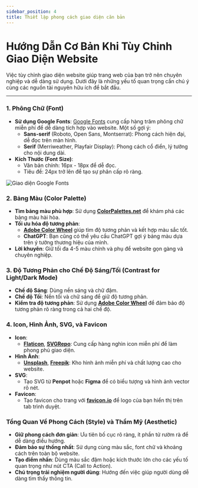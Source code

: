 ```yaml
---
sidebar_position: 4
title: Thiết lập phong cách giao diện căn bản
---
```


# Hướng Dẫn Cơ Bản Khi Tùy Chỉnh Giao Diện Website

Việc tùy chỉnh giao diện website giúp trang web của bạn trở nên chuyên nghiệp và dễ dàng sử dụng. Dưới đây là những yếu tố quan trọng cần chú ý cùng các nguồn tài nguyên hữu ích để bắt đầu.

---

### 1. Phông Chữ (Font)

- **Sử dụng Google Fonts**: [Google Fonts](https://fonts.google.com/?preview.text=X%C3%A2y%20d%E1%BB%B1ng%20website%20v%E1%BB%9Bi%20Docusaurus%20th%E1%BA%ADt%20tuy%E1%BB%87t&lang=vi_Latn&categoryFilters=Feeling:%2FExpressive%2FCalm) cung cấp hàng trăm phông chữ miễn phí để dễ dàng tích hợp vào website. Một số gợi ý:
  - **Sans-serif** (Roboto, Open Sans, Montserrat): Phong cách hiện đại, dễ đọc trên màn hình.
  - **Serif** (Merriweather, Playfair Display): Phong cách cổ điển, lý tưởng cho nội dung dài.
- **Kích Thước (Font Size)**:
  - Văn bản chính: 16px - 18px để dễ đọc.
  - Tiêu đề: 24px trở lên để tạo sự phân cấp rõ ràng.

![Giao diện Google Fonts](/images/google-font-ui.png)

### 2. Bảng Màu (Color Palette)

- **Tìm bảng màu phù hợp**: Sử dụng **[ColorPalettes.net](https://colorpalettes.net)** để khám phá các bảng màu hài hòa.
- **Tối ưu hóa độ tương phản**:
  - **[Adobe Color Wheel](https://color.adobe.com/create/color-wheel)** giúp tìm độ tương phản và kết hợp màu sắc tốt.
  - **ChatGPT**: Bạn cũng có thể yêu cầu ChatGPT gợi ý bảng màu dựa trên ý tưởng thương hiệu của mình.
- **Lời khuyên**: Giữ tối đa 4-5 màu chính và phụ để website gọn gàng và chuyên nghiệp.

### 3. Độ Tương Phản cho Chế Độ Sáng/Tối (Contrast for Light/Dark Mode)

- **Chế độ Sáng**: Dùng nền sáng và chữ đậm.
- **Chế độ Tối**: Nền tối và chữ sáng để giữ độ tương phản.
- **Kiểm tra độ tương phản**: Sử dụng **[Adobe Color Wheel](https://color.adobe.com/create/color-wheel)** để đảm bảo độ tương phản rõ ràng trong cả hai chế độ.


### 4. Icon, Hình Ảnh, SVG, và Favicon

- **Icon**:
  - **[Flaticon](https://www.flaticon.com)**, **[SVGRepo](https://www.svgrepo.com)**: Cung cấp hàng nghìn icon miễn phí để làm phong phú giao diện.
- **Hình Ảnh**:
  - **[Unsplash](https://unsplash.com)**, **[Freepik](https://www.freepik.com)**: Kho hình ảnh miễn phí và chất lượng cao cho website.
- **SVG**:
  - Tạo SVG từ **Penpot** hoặc **Figma** để có biểu tượng và hình ảnh vector rõ nét.
- **Favicon**:
  - Tạo favicon cho trang với **[favicon.io](https://favicon.io)** để logo của bạn hiển thị trên tab trình duyệt.


### Tổng Quan Về Phong Cách (Style) và Thẩm Mỹ (Aesthetic)

- **Giữ phong cách đơn giản**: Ưu tiên bố cục rõ ràng, ít phần tử rườm rà để dễ dàng điều hướng.
- **Đảm bảo sự thống nhất**: Sử dụng cùng màu sắc, font chữ và khoảng cách trên toàn bộ website.
- **Tạo điểm nhấn**: Dùng màu sắc đậm hoặc kích thước lớn cho các yếu tố quan trọng như nút CTA (Call to Action).
- **Chú trọng trải nghiệm người dùng**: Hướng đến việc giúp người dùng dễ dàng tìm thấy thông tin.